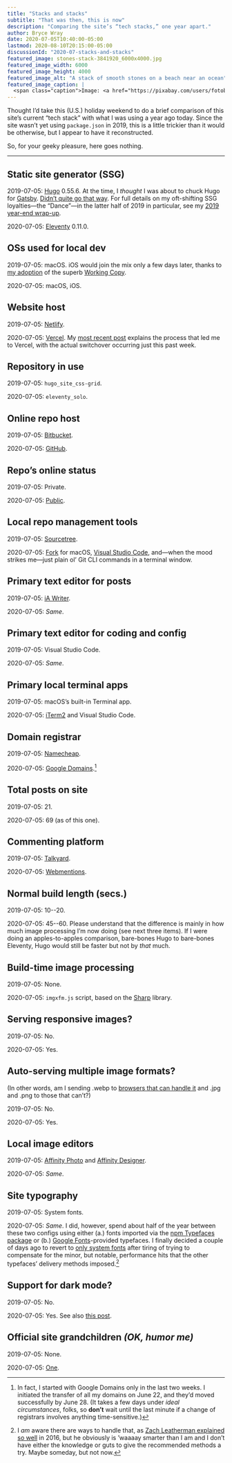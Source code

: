 ```yaml
---
title: "Stacks and stacks"
subtitle: "That was then, this is now"
description: "Comparing the site’s “tech stacks,” one year apart."
author: Bryce Wray
date: 2020-07-05T10:40:00-05:00
lastmod: 2020-08-10T20:15:00-05:00
discussionId: "2020-07-stacks-and-stacks"
featured_image: stones-stack-3841920_6000x4000.jpg
featured_image_width: 6000
featured_image_height: 4000
featured_image_alt: "A stack of smooth stones on a beach near an ocean"
featured_image_caption: |
  <span class="caption">Image: <a href="https://pixabay.com/users/fotoblend-87167/?utm_source=link-attribution&amp;utm_medium=referral&amp;utm_campaign=image&amp;utm_content=3841920">Willfried Wende</a>; <a href="https://pixabay.com/?utm_source=link-attribution&amp;utm_medium=referral&amp;utm_campaign=image&amp;utm_content=3841920">Pixabay</a></span>
---
```


Thought I’d take this (U.S.) holiday weekend to do a brief comparison of this site’s current “tech stack” with what I was using a year ago today. Since the site wasn’t yet using `package.json`  in 2019, this is a little trickier than it would be otherwise, but I appear to have it reconstructed.

So, for your geeky pleasure, here goes nothing.

----

## Static site generator (SSG)

2019-07-05: [Hugo](https://gohugo.io) 0.55.6. At the time, I *thought* I was about to chuck Hugo for [Gatsby](https://gatsbyjs.org). [Didn’t quite go that way](/posts/2019/07/why-staying-with-hugo). For full details on my oft-shifting SSG loyalties—the “Dance”—in the latter half of 2019 in particular, see my [2019 year-end wrap-up](/posts/2019/12/sorta-strange-ssg-trip).

2020-07-05: [Eleventy](https://11ty.dev) 0.11.0.

## OSs used for local dev

2019-07-05: macOS. iOS would join the mix only a few days later, thanks to [my adoption](/posts/2019/07/roger-copy) of the superb [Working Copy](https://workingcopyapp.com).

2020-07-05: macOS, iOS.

## Website host

2019-07-05: [Netlify](https://netlify.com).

2020-07-05: [Vercel](https://vercel.com). My [most recent post](/posts/2020/07/goodbye-hello) explains the process that led me to Vercel, with the actual switchover occurring just this past week.

## Repository in use

2019-07-05: `hugo_site_css-grid`.

2020-07-05: `eleventy_solo`.

## Online repo host

2019-07-05: [Bitbucket](https://bitbucket.org).

2020-07-05: [GitHub](https://github.com).

## Repo’s online status

2019-07-05: Private.

2020-07-05: [Public](https:/github.com/brycewray/eleventy_solo/).

## Local repo management tools

2019-07-05: [Sourcetree](https://www.sourcetreeapp.com/).

2020-07-05: [Fork](https://git-fork.com/) for macOS, [Visual Studio Code](https://code.visualstudio.com/), and—when the mood strikes me—just plain ol’ Git CLI commands in a terminal window.

## Primary text editor for posts

2019-07-05: [iA Writer](https://ia.net/writer/).

2020-07-05: *Same*.

## Primary text editor for coding and config

2019-07-05: Visual Studio Code.

2020-07-05: *Same*.

## Primary local terminal apps

2019-07-05: macOS’s built-in Terminal app.

2020-07-05: [iTerm2](https://www.iterm2.com/) and Visual Studio Code.

## Domain registrar

2019-07-05: [Namecheap](https://namecheap.com).

2020-07-05: [Google Domains](https://domains.google.com).[^domains]

[^domains]: In fact, I started with Google Domains only in the last two weeks. I initiated the transfer of all my domains on June 22, and they’d moved successfully by June 28. (It takes a few days under *ideal circumstances*, folks, so **don’t** wait until the last minute if a change of registrars involves anything time-sensitive.)

## Total posts on site

2019-07-05: 21.

2020-07-05: 69 (as of this one).

## Commenting platform

2019-07-05: [Talkyard](https://talkyard.io).

2020-07-05: [Webmentions](https://indieweb.org).

## Normal build length (secs.)

2019-07-05: 10--20.

2020-07-05: 45--60. Please understand that the difference is mainly in how much image processing I’m now doing (see next three items). If I were doing an apples-to-apples comparison, bare-bones Hugo to bare-bones Eleventy, Hugo would still be faster but not by *that* much.

## Build-time image processing

2019-07-05: None.

2020-07-05: `imgxfm.js` script, based on the [Sharp](https://github.com/lovell/sharp) library.

## Serving responsive images?

2019-07-05: No.

2020-07-05: Yes.

## Auto-serving multiple image formats?

(In other words, am I sending .webp to [browsers that can handle it](https://caniuse.com/#search=webp) and .jpg and .png to those that can’t?)

2019-07-05: No.

2020-07-05: Yes.

## Local image editors

2019-07-05: [Affinity Photo](https://affinity.serif.com/en-us/photo/) and [Affinity Designer](https://affinity.serif.com/en-us/designer/).

2020-07-05: *Same*.

## Site typography

2019-07-05: System fonts.

2020-07-05: *Same*. I did, however, spend about half of the year between these two configs using either (a.) fonts imported via the [npm Typefaces package](https://npmjs.com/package/typefaces/) or (b.) [Google Fonts](https://fonts.google.com/)-provided typefaces. I finally decided a couple of days ago to revert to [only system fonts](/posts/2018/10/web-typography-part-2) after tiring of trying to compensate for the minor, but notable, performance hits that the other typefaces’ delivery methods imposed.[^zachFonts]

[^zachFonts]: I *am* aware there are ways to handle that, as [Zach Leatherman explained so well](https://www.zachleat.com/web/comprehensive-webfonts/) in 2016, but he obviously is ’waaaay smarter than I am and I don’t have either the knowledge or guts to give the recommended methods a try. Maybe someday, but not now.

## Support for dark mode?

2019-07-05: No.

2020-07-05: Yes. See also [this post](/posts/2019/09/thinking-dark-thoughts).

## Official site grandchildren *(OK, humor&nbsp;me)*

2019-07-05: None.

2020-07-05: [One](/posts/2020/03/welcome-sweet-little-early-bird).